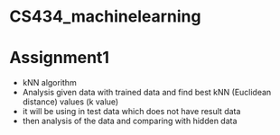 # CS434_machinelearning
 
# Assignment1
  - kNN algorithm
  - Analysis given data with trained data and find best kNN (Euclidean distance) values (k value)
  - it will be using in test data which does not have result data
  - then analysis of the data and comparing with hidden data
